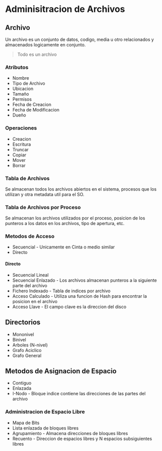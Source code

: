 # Adminisitracion de Archivos

## Archivo

Un archivo es un conjunto de datos, codigo, media u otro relacionados y
almacenados logicamente en conjunto.

> Todo es un archivo

### Atributos

* Nombre
* Tipo de Archivo
* Ubicacion
* Tamaño
* Permisos
* Fecha de Creacion
* Fecha de Modificacion
* Dueño

### Operaciones

* Creacion
* Escritura
* Truncar
* Copiar
* Mover
* Borrar

### Tabla de Archivos

Se almacenan todos los archivos abiertos en el sistema, procesos que
los utilizan y otra metadata util para el SO.

### Tabla de Archivos por Proceso

Se almacenan los archivos utilizados por el proceso, posicion de los
punteros a los datos en los archivos, tipo de apertura, etc.

### Metodos de Acceso

* Secuencial - Unicamente en Cinta o medio similar
* Directo

#### Directo

* Secuencial Lineal
* Secuencial Enlazado - Los archivos almacenan punteros a la siguiente parte del archivo
* Fichero Indexado - Tabla de indices por archivo
* Acceso Calculado - Utiliza una funcion de Hash para encontrar la posicion en el archivo
* Acceso Llave - El campo clave es la direccion del disco

## Directorios

* Mononivel
* Binivel
* Arboles (N-nivel)
* Grafo Aciclico
* Grafo General

## Metodos de Asignacion de Espacio

* Contiguo
* Enlazada
* I-Nodo - Bloque indice contiene las direcciones de las partes del archivo

### Administracion de Espacio Libre

* Mapa de Bits
* Lista enlazada de bloques libres
* Agrupamiento - Almacena direcciones de bloques libres
* Recuento - Direccion de espacios libres y N espacios subsiguientes libres
